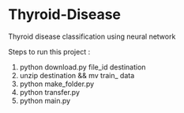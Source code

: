 # Thyroid-Disease
Thyroid disease classification using neural network

Steps to run this project :
1. python download.py file_id destination
2. unzip destination && mv train_ data
3. python make_folder.py
4. python transfer.py
5. python main.py